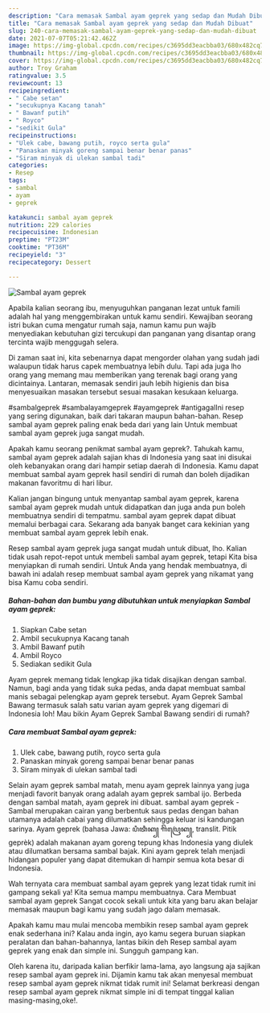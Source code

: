 ```yaml
---
description: "Cara memasak Sambal ayam geprek yang sedap dan Mudah Dibuat"
title: "Cara memasak Sambal ayam geprek yang sedap dan Mudah Dibuat"
slug: 240-cara-memasak-sambal-ayam-geprek-yang-sedap-dan-mudah-dibuat
date: 2021-07-07T05:21:42.462Z
image: https://img-global.cpcdn.com/recipes/c3695dd3eacbba03/680x482cq70/sambal-ayam-geprek-foto-resep-utama.jpg
thumbnail: https://img-global.cpcdn.com/recipes/c3695dd3eacbba03/680x482cq70/sambal-ayam-geprek-foto-resep-utama.jpg
cover: https://img-global.cpcdn.com/recipes/c3695dd3eacbba03/680x482cq70/sambal-ayam-geprek-foto-resep-utama.jpg
author: Troy Graham
ratingvalue: 3.5
reviewcount: 13
recipeingredient:
- " Cabe setan"
- "secukupnya Kacang tanah"
- " Bawanf putih"
- " Royco"
- "sedikit Gula"
recipeinstructions:
- "Ulek cabe, bawang putih, royco serta gula"
- "Panaskan minyak goreng sampai benar benar panas"
- "Siram minyak di ulekan sambal tadi"
categories:
- Resep
tags:
- sambal
- ayam
- geprek

katakunci: sambal ayam geprek 
nutrition: 229 calories
recipecuisine: Indonesian
preptime: "PT23M"
cooktime: "PT36M"
recipeyield: "3"
recipecategory: Dessert

---
```



![Sambal ayam geprek](https://img-global.cpcdn.com/recipes/c3695dd3eacbba03/680x482cq70/sambal-ayam-geprek-foto-resep-utama.jpg)

Apabila kalian seorang ibu, menyuguhkan panganan lezat untuk famili adalah hal yang menggembirakan untuk kamu sendiri. Kewajiban seorang istri bukan cuma mengatur rumah saja, namun kamu pun wajib menyediakan kebutuhan gizi tercukupi dan panganan yang disantap orang tercinta wajib menggugah selera.

Di zaman  saat ini, kita sebenarnya dapat mengorder olahan yang sudah jadi walaupun tidak harus capek membuatnya lebih dulu. Tapi ada juga lho orang yang memang mau memberikan yang terenak bagi orang yang dicintainya. Lantaran, memasak sendiri jauh lebih higienis dan bisa menyesuaikan masakan tersebut sesuai masakan kesukaan keluarga. 

#sambalgeprek #sambalayamgeprek #ayamgeprek #antigagalIni resep yang sering digunakan, baik dari takaran maupun bahan-bahan. Resep sambal ayam geprek paling enak beda dari yang lain Untuk membuat sambal ayam geprek juga sangat mudah.

Apakah kamu seorang penikmat sambal ayam geprek?. Tahukah kamu, sambal ayam geprek adalah sajian khas di Indonesia yang saat ini disukai oleh kebanyakan orang dari hampir setiap daerah di Indonesia. Kamu dapat membuat sambal ayam geprek hasil sendiri di rumah dan boleh dijadikan makanan favoritmu di hari libur.

Kalian jangan bingung untuk menyantap sambal ayam geprek, karena sambal ayam geprek mudah untuk didapatkan dan juga anda pun boleh membuatnya sendiri di tempatmu. sambal ayam geprek dapat dibuat memalui berbagai cara. Sekarang ada banyak banget cara kekinian yang membuat sambal ayam geprek lebih enak.

Resep sambal ayam geprek juga sangat mudah untuk dibuat, lho. Kalian tidak usah repot-repot untuk membeli sambal ayam geprek, tetapi Kita bisa menyiapkan di rumah sendiri. Untuk Anda yang hendak membuatnya, di bawah ini adalah resep membuat sambal ayam geprek yang nikamat yang bisa Kamu coba sendiri.

<!--inarticleads1-->

##### Bahan-bahan dan bumbu yang dibutuhkan untuk menyiapkan Sambal ayam geprek:

1. Siapkan  Cabe setan
1. Ambil secukupnya Kacang tanah
1. Ambil  Bawanf putih
1. Ambil  Royco
1. Sediakan sedikit Gula


Ayam geprek memang tidak lengkap jika tidak disajikan dengan sambal. Namun, bagi anda yang tidak suka pedas, anda dapat membuat sambal manis sebagai pelengkap ayam geprek tersebut. Ayam Geprek Sambal Bawang termasuk salah satu varian ayam geprek yang digemari di Indonesia loh! Mau bikin Ayam Geprek Sambal Bawang sendiri di rumah? 

<!--inarticleads2-->

##### Cara membuat Sambal ayam geprek:

1. Ulek cabe, bawang putih, royco serta gula
1. Panaskan minyak goreng sampai benar benar panas
1. Siram minyak di ulekan sambal tadi


Selain ayam geprek sambal matah, menu ayam geprek lainnya yang juga menjadi favorit banyak orang adalah ayam geprek sambal ijo. Berbeda dengan sambal matah, ayam geprek ini dibuat. sambal ayam geprek - Sambal merupakan cairan yang berbentuk saus pedas dengan bahan utamanya adalah cabai yang dilumatkan sehingga keluar isi kandungan sarinya. Ayam geprek (bahasa Jawa: ꦥꦶꦠꦶꦏ꧀ ꦒꦼꦥꦿꦺꦏ꧀, translit. Pitik geprèk) adalah makanan ayam goreng tepung khas Indonesia yang diulek atau dilumatkan bersama sambal bajak. Kini ayam geprek telah menjadi hidangan populer yang dapat ditemukan di hampir semua kota besar di Indonesia. 

Wah ternyata cara membuat sambal ayam geprek yang lezat tidak rumit ini gampang sekali ya! Kita semua mampu membuatnya. Cara Membuat sambal ayam geprek Sangat cocok sekali untuk kita yang baru akan belajar memasak maupun bagi kamu yang sudah jago dalam memasak.

Apakah kamu mau mulai mencoba membikin resep sambal ayam geprek enak sederhana ini? Kalau anda ingin, ayo kamu segera buruan siapkan peralatan dan bahan-bahannya, lantas bikin deh Resep sambal ayam geprek yang enak dan simple ini. Sungguh gampang kan. 

Oleh karena itu, daripada kalian berfikir lama-lama, ayo langsung aja sajikan resep sambal ayam geprek ini. Dijamin kamu tak akan menyesal membuat resep sambal ayam geprek nikmat tidak rumit ini! Selamat berkreasi dengan resep sambal ayam geprek nikmat simple ini di tempat tinggal kalian masing-masing,oke!.

